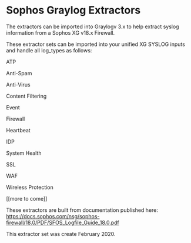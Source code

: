 # Sophos Graylog Extractors

The extractors can be imported into Graylogv 3.x to help extract syslog information from a Sophos XG v18.x Firewall.

These extractor sets can be imported into your unified XG SYSLOG inputs and handle all log_types as follows:

 ATP
 
 Anti-Spam
 
 Anti-Virus
 
 Content Filtering
 
 Event
 
 Firewall
 
 Heartbeat
 
 IDP
 
 System Health
 
 SSL
 
 WAF
 
 Wireless Protection



[[more to come]]

These extractors are built from documentation published here: https://docs.sophos.com/nsg/sophos-firewall/18.0/PDF/SFOS_Logfile_Guide_18.0.pdf

This extractor set was create February 2020.
